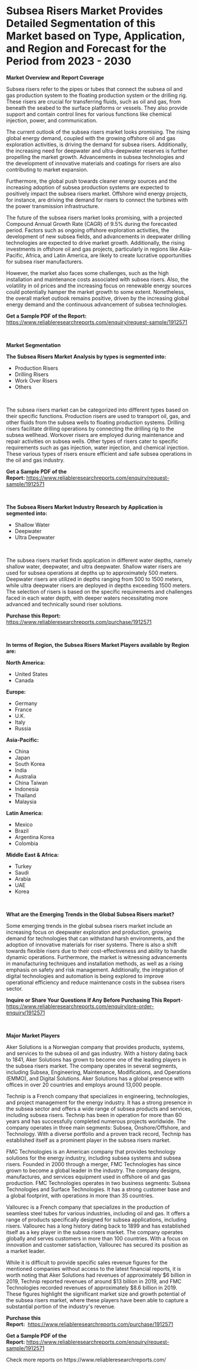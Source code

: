 <p><h1>Subsea Risers Market Provides Detailed Segmentation of this Market based on Type, Application, and Region and Forecast for the Period from 2023 - 2030</h1></p><p><strong>Market Overview and Report Coverage</strong></p>
<p><p>Subsea risers refer to the pipes or tubes that connect the subsea oil and gas production system to the floating production system or the drilling rig. These risers are crucial for transferring fluids, such as oil and gas, from beneath the seabed to the surface platforms or vessels. They also provide support and contain control lines for various functions like chemical injection, power, and communication.</p><p>The current outlook of the subsea risers market looks promising. The rising global energy demand, coupled with the growing offshore oil and gas exploration activities, is driving the demand for subsea risers. Additionally, the increasing need for deepwater and ultra-deepwater reserves is further propelling the market growth. Advancements in subsea technologies and the development of innovative materials and coatings for risers are also contributing to market expansion.</p><p>Furthermore, the global push towards cleaner energy sources and the increasing adoption of subsea production systems are expected to positively impact the subsea risers market. Offshore wind energy projects, for instance, are driving the demand for risers to connect the turbines with the power transmission infrastructure.</p><p>The future of the subsea risers market looks promising, with a projected Compound Annual Growth Rate (CAGR) of 9.5% during the forecasted period. Factors such as ongoing offshore exploration activities, the development of new subsea fields, and advancements in deepwater drilling technologies are expected to drive market growth. Additionally, the rising investments in offshore oil and gas projects, particularly in regions like Asia-Pacific, Africa, and Latin America, are likely to create lucrative opportunities for subsea riser manufacturers.</p><p>However, the market also faces some challenges, such as the high installation and maintenance costs associated with subsea risers. Also, the volatility in oil prices and the increasing focus on renewable energy sources could potentially hamper the market growth to some extent. Nonetheless, the overall market outlook remains positive, driven by the increasing global energy demand and the continuous advancement of subsea technologies.</p></p>
<p><strong>Get a Sample PDF of the Report:</strong> <a href="https://www.reliableresearchreports.com/enquiry/request-sample/1912571">https://www.reliableresearchreports.com/enquiry/request-sample/1912571</a></p>
<p>&nbsp;</p>
<p><strong>Market Segmentation</strong></p>
<p><strong>The Subsea Risers Market Analysis by types is segmented into:</strong></p>
<p><ul><li>Production Risers</li><li>Drilling Risers</li><li>Work Over Risers</li><li>Others</li></ul></p>
<p>&nbsp;</p>
<p><p>The subsea risers market can be categorized into different types based on their specific functions. Production risers are used to transport oil, gas, and other fluids from the subsea wells to floating production systems. Drilling risers facilitate drilling operations by connecting the drilling rig to the subsea wellhead. Workover risers are employed during maintenance and repair activities on subsea wells. Other types of risers cater to specific requirements such as gas injection, water injection, and chemical injection. These various types of risers ensure efficient and safe subsea operations in the oil and gas industry.</p></p>
<p><strong>Get a Sample PDF of the Report:</strong>&nbsp;<a href="https://www.reliableresearchreports.com/enquiry/request-sample/1912571">https://www.reliableresearchreports.com/enquiry/request-sample/1912571</a></p>
<p>&nbsp;</p>
<p><strong>The Subsea Risers Market Industry Research by Application is segmented into:</strong></p>
<p><ul><li>Shallow Water</li><li>Deepwater</li><li>Ultra Deepwater</li></ul></p>
<p>&nbsp;</p>
<p><p>The subsea risers market finds application in different water depths, namely shallow water, deepwater, and ultra deepwater. Shallow water risers are used for subsea operations at depths up to approximately 500 meters. Deepwater risers are utilized in depths ranging from 500 to 1500 meters, while ultra deepwater risers are deployed in depths exceeding 1500 meters. The selection of risers is based on the specific requirements and challenges faced in each water depth, with deeper waters necessitating more advanced and technically sound riser solutions.</p></p>
<p><strong>Purchase this Report:</strong>&nbsp; <a href="https://www.reliableresearchreports.com/purchase/1912571">https://www.reliableresearchreports.com/purchase/1912571</a></p>
<p>&nbsp;</p>
<p><strong>In terms of Region, the Subsea Risers Market Players available by Region are:</strong></p>
<p>
    <p> <strong> North America: </strong>
        <ul>
            <li>United States</li>
            <li>Canada</li>
        </ul>
        </p> 
    <p> <strong> Europe: </strong>
        <ul>
            <li>Germany</li>
            <li>France</li>
            <li>U.K.</li>
            <li>Italy</li>
            <li>Russia</li>
        </ul>
        </p> 
    <p> <strong> Asia-Pacific: </strong>
        <ul>
            <li>China</li>
            <li>Japan</li>
            <li>South Korea</li>
            <li>India</li>
            <li>Australia</li>
            <li>China Taiwan</li>
            <li>Indonesia</li>
            <li>Thailand</li>
            <li>Malaysia</li>
        </ul>
        </p> 
    <p> <strong> Latin America: </strong>
        <ul>
            <li>Mexico</li>
            <li>Brazil</li>
            <li>Argentina Korea</li>
            <li>Colombia</li>
        </ul>
        </p> 
    <p> <strong> Middle East & Africa: </strong>
        <ul>
            <li>Turkey</li>
            <li>Saudi</li>
            <li>Arabia</li>
            <li>UAE</li>
            <li>Korea</li>
        </ul>
    </p>
    </p>
<p>&nbsp;</p>
<p><strong>What are the Emerging Trends in the Global Subsea Risers market?</strong></p>
<p><p>Some emerging trends in the global subsea risers market include an increasing focus on deepwater exploration and production, growing demand for technologies that can withstand harsh environments, and the adoption of innovative materials for riser systems. There is also a shift towards flexible risers due to their cost-effectiveness and ability to handle dynamic operations. Furthermore, the market is witnessing advancements in manufacturing techniques and installation methods, as well as a rising emphasis on safety and risk management. Additionally, the integration of digital technologies and automation is being explored to improve operational efficiency and reduce maintenance costs in the subsea risers sector.</p></p>
<p><strong>Inquire or Share Your Questions If Any Before Purchasing This Report</strong>- <a href="https://www.reliableresearchreports.com/enquiry/pre-order-enquiry/1912571">https://www.reliableresearchreports.com/enquiry/pre-order-enquiry/1912571</a></p>
<p>&nbsp;</p>
<p><strong>Major Market Players</strong></p>
<p><p>Aker Solutions is a Norwegian company that provides products, systems, and services to the subsea oil and gas industry. With a history dating back to 1841, Aker Solutions has grown to become one of the leading players in the subsea risers market. The company operates in several segments, including Subsea, Engineering, Maintenance, Modifications, and Operations (EMMO), and Digital Solutions. Aker Solutions has a global presence with offices in over 20 countries and employs around 13,000 people.</p><p>Technip is a French company that specializes in engineering, technologies, and project management for the energy industry. It has a strong presence in the subsea sector and offers a wide range of subsea products and services, including subsea risers. Technip has been in operation for more than 60 years and has successfully completed numerous projects worldwide. The company operates in three main segments: Subsea, Onshore/Offshore, and Technology. With a diverse portfolio and a proven track record, Technip has established itself as a prominent player in the subsea risers market.</p><p>FMC Technologies is an American company that provides technology solutions for the energy industry, including subsea systems and subsea risers. Founded in 2000 through a merger, FMC Technologies has since grown to become a global leader in the industry. The company designs, manufactures, and services equipment used in offshore oil and gas production. FMC Technologies operates in two business segments: Subsea Technologies and Surface Technologies. It has a strong customer base and a global footprint, with operations in more than 35 countries.</p><p>Vallourec is a French company that specializes in the production of seamless steel tubes for various industries, including oil and gas. It offers a range of products specifically designed for subsea applications, including risers. Vallourec has a long history dating back to 1899 and has established itself as a key player in the subsea risers market. The company operates globally and serves customers in more than 100 countries. With a focus on innovation and customer satisfaction, Vallourec has secured its position as a market leader.</p><p>While it is difficult to provide specific sales revenue figures for the mentioned companies without access to the latest financial reports, it is worth noting that Aker Solutions had revenues of approximately $6 billion in 2019, Technip reported revenues of around $13 billion in 2019, and FMC Technologies recorded revenues of approximately $8.6 billion in 2019. These figures highlight the significant market size and growth potential of the subsea risers market, where these players have been able to capture a substantial portion of the industry's revenue.</p></p>
<p><strong>Purchase this Report:</strong>&nbsp;&nbsp;<a href="https://www.reliableresearchreports.com/purchase/1912571">https://www.reliableresearchreports.com/purchase/1912571</a></p>
<p></p>
<p><strong>Get a Sample PDF of the Report:</strong>&nbsp;<a href="https://www.reliableresearchreports.com/enquiry/request-sample/1912571">https://www.reliableresearchreports.com/enquiry/request-sample/1912571</a></p>
<p>Check more reports on https://www.reliableresearchreports.com/</p>